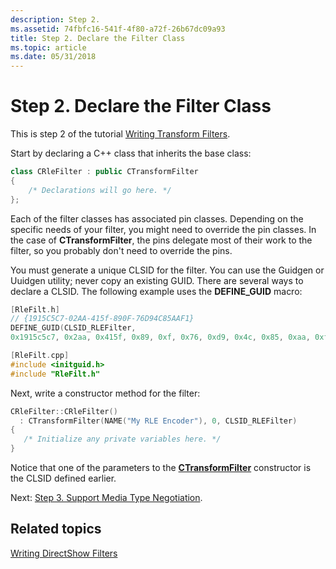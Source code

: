 ```yaml
---
description: Step 2.
ms.assetid: 74fbfc16-541f-4f80-a72f-26b67dc09a93
title: Step 2. Declare the Filter Class
ms.topic: article
ms.date: 05/31/2018
---
```


# Step 2. Declare the Filter Class

This is step 2 of the tutorial [Writing Transform Filters](writing-transform-filters.md).

Start by declaring a C++ class that inherits the base class:


```C++
class CRleFilter : public CTransformFilter
{
    /* Declarations will go here. */
};
```



Each of the filter classes has associated pin classes. Depending on the specific needs of your filter, you might need to override the pin classes. In the case of **CTransformFilter**, the pins delegate most of their work to the filter, so you probably don't need to override the pins.

You must generate a unique CLSID for the filter. You can use the Guidgen or Uuidgen utility; never copy an existing GUID. There are several ways to declare a CLSID. The following example uses the **DEFINE\_GUID** macro:


```C++
[RleFilt.h]
// {1915C5C7-02AA-415f-890F-76D94C85AAF1}
DEFINE_GUID(CLSID_RLEFilter, 
0x1915c5c7, 0x2aa, 0x415f, 0x89, 0xf, 0x76, 0xd9, 0x4c, 0x85, 0xaa, 0xf1);

[RleFilt.cpp]
#include <initguid.h>
#include "RleFilt.h"
```



Next, write a constructor method for the filter:


```C++
CRleFilter::CRleFilter()
  : CTransformFilter(NAME("My RLE Encoder"), 0, CLSID_RLEFilter)
{ 
   /* Initialize any private variables here. */
}
```



Notice that one of the parameters to the [**CTransformFilter**](ctransformfilter-ctransformfilter.md) constructor is the CLSID defined earlier.

Next: [Step 3. Support Media Type Negotiation](step-3--support-media-type-negotiation.md).

## Related topics

<dl> <dt>

[Writing DirectShow Filters](writing-directshow-filters.md)
</dt> </dl>

 

 



